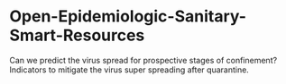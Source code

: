 # Open-Epidemiologic-Sanitary-Smart-Resources
Can we predict the virus spread for prospective stages of confinement? Indicators to mitigate the virus super spreading after quarantine.
